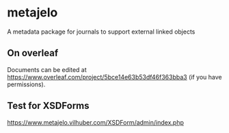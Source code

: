 # metajelo
A metadata package for journals to support external linked objects

## On overleaf
Documents can be edited at https://www.overleaf.com/project/5bce14e63b53df46f363bba3 (if you have permissions).

## Test for XSDForms
https://www.metajelo.vilhuber.com/XSDForm/admin/index.php
